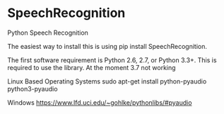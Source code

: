# SpeechRecognition

Python Speech Recognition 

The easiest way to install this is using pip install SpeechRecognition.

The first software requirement is Python 2.6, 2.7, or Python 3.3+. This is required to use the library. At the moment 3.7 not working

Linux Based Operating Systems
sudo apt-get install python-pyaudio python3-pyaudio

Windows
https://www.lfd.uci.edu/~gohlke/pythonlibs/#pyaudio

